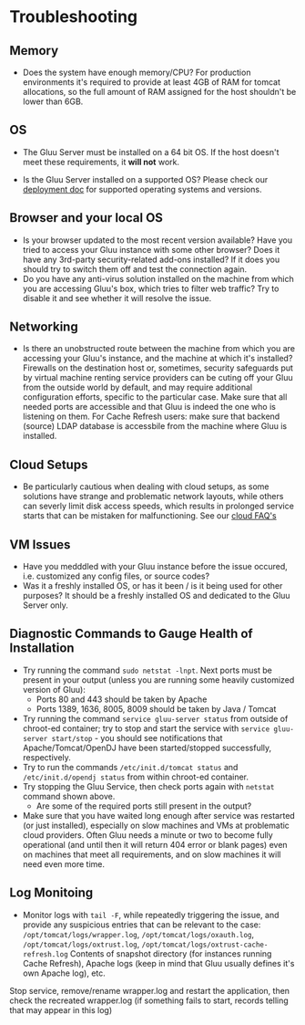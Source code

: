 # Troubleshooting

## Memory
- Does the system have enough memory/CPU? For production environments it's required to provide at least 4GB of RAM for tomcat allocations, so the full amount of RAM assigned for the host shouldn't be lower than 6GB. 

## OS
- The Gluu Server must be installed on a 64 bit OS. If the host doesn't meet these requirements, it **will not** work. 

- Is the Gluu Server installed on a supported OS? Please check our [deployment doc](../admin-guide/deployment/index.md#supported-operating-systems) for supported operating systems and versions. 

## Browser and your local OS
- Is your browser updated to the most recent version available? Have you tried to access your Gluu instance with some other browser? Does it have any 3rd-party security-related add-ons installed? If it does you should try to switch them off and test the connection again.
- Do you have any anti-virus solution installed on the machine from which you are accessing Gluu's box, which tries to filter web traffic? Try to disable it and see whether it will resolve the issue.

## Networking
- Is there an unobstructed route between the machine from which you are accessing your Gluu's instance, and the machine at which it's installed? Firewalls on the destination host or, sometimes, security safeguards put by virtual machine renting service providers can be cuting off your Gluu from the outside world by default, and may require additional configuration efforts, specific to the particular case. Make sure that all needed ports are accessible and that Gluu is indeed the one who is listening on them. For Cache Refresh users: make sure that backend (source) LDAP database is accessbile from the machine where Gluu is installed.

## Cloud Setups
- Be particularly cautious when dealing with cloud setups, as some solutions have strange and problematic network layouts, while others can severly limit disk access speeds, which results in prolonged service starts that can be mistaken for malfunctioning. See our [cloud FAQ's](./cloud-faq.md)

## VM Issues
- Have you medddled with your Gluu instance before the issue occured, i.e. customized any config files, or source codes? 
- Was it a freshly installed OS, or has it been / is it being used for other purposes? It should be a freshly installed OS and dedicated to the Gluu Server only.

## Diagnostic Commands to Gauge Health of Installation
- Try running the command `sudo netstat -lnpt`. Next ports must be present in your output (unless you are running some heavily customized version of Gluu):
  - Ports 80 and 443 should be taken by Apache
  - Ports 1389, 1636, 8005, 8009 should be taken by Java / Tomcat
- Try running the command `service gluu-server status` from outside of chroot-ed container; try to stop and start the service with `service gluu-server start/stop` - you should see notifications that Apache/Tomcat/OpenDJ have been started/stopped successfully, respectively.
- Try to run the commands `/etc/init.d/tomcat status` and `/etc/init.d/opendj status` from within chroot-ed container.
- Try stopping the Gluu Service, then check ports again with `netstat` command shown above. 
  - Are some of the required ports still present in the output? 
- Make sure that you have waited long enough after service was restarted (or just installed), especially on slow machines and VMs at problematic cloud providers. Often Gluu needs a minute or two to become fully operational (and until then it will return 404 error or blank pages) even on machines that meet all requirements, and on slow machines it will need even more time.

## Log Monitoing
- Monitor logs with `tail -F`, while repeatedly triggering the issue, and provide any suspicious entries that can be relevant to the case:
`/opt/tomcat/logs/wrapper.log`, `/opt/tomcat/logs/oxauth.log`, `/opt/tomcat/logs/oxtrust.log`, `/opt/tomcat/logs/oxtrust-cache-refresh.log`
Contents of snapshot directory (for instances running Cache Refresh), Apache logs (keep in mind that Gluu usually defines it's own Apache log), etc. 

Stop service, remove/rename wrapper.log and restart the application, then check the recreated wrapper.log (if something fails to start, records telling that may appear in this log)
